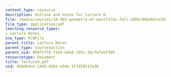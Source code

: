 ```yaml
---
content_type: resource
description: Outline and notes for Lecture 8.
file: /media/courses/18-965-geometry-of-manifolds-fall-2004/86bd64ce14d5dd2ee54e157d29213a36_lecture9.pdf
file_type: application/pdf
learning_resource_types:
- Lecture Notes
ocw_type: OCWFile
parent_title: Lecture Notes
parent_type: CourseSection
parent_uid: 09671ff8-f164-6db8-195c-1bcfefe5f599
resourcetype: Document
title: lecture9.pdf
uid: 86bd64ce-14d5-dd2e-e54e-157d29213a36
---
```

